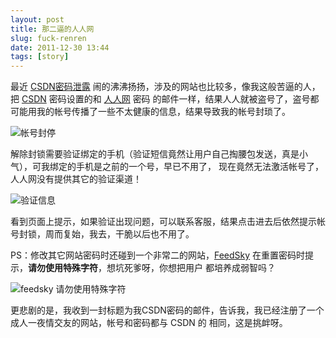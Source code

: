 ```yaml
---
layout: post
title: 那二逼的人人网
slug: fuck-renren
date: 2011-12-30 13:44
tags: [story]
---
```


最近 [CSDN密码泄露][1] 闹的沸沸扬扬，涉及的网站也比较多，像我这般苦逼的人，把 [CSDN][2] 密码设置的和 [人人网][3] 密码
的邮件一样，结果人人就被盗号了，盗号都可能用我的帐号传播了一些不太健康的信息，结果导致我的帐号封琐了。

![帐号封停](http://pic.yupoo.com/greatghoul_v/BD7WhPVy/y9bIq.png)

解除封锁需要验证绑定的手机（验证短信竟然让用户自己掏腰包发送，真是小气），可我绑定的手机是之前的一个号，早已不用了，
现在竟然无法激活帐号了，人人网没有提供其它的验证渠道！

![验证信息](http://pic.yupoo.com/greatghoul_v/BD7WgATB/6mW8u.png)

看到页面上提示，如果验证出现问题，可以联系客服，结果点击进去后依然提示帐号封锁，周而复始，我去，干脆以后也不用了。

PS：修改其它网站密码时还碰到一个非常二的网站，[FeedSky] 在重置密码时提示，**请勿使用特殊字符**，想坑死爹呀，你想把用户
都培养成弱智吗？

![feedsky 请勿使用特殊字符](http://pic.yupoo.com/greatghoul_v/BD8426hM/wLN7Y.png)

更悲剧的是，我收到一封标题为我CSDN密码的邮件，告诉我，我已经注册了一个成人一夜情交友的网站，帐号和密码都与 CSDN 的
相同，这是挑衅呀。

[1]: http://coolshell.cn/articles/6193.html
[2]: http://www.csdn.net/
[3]: https://safe.renren.com
[FeedSky]: http://www.feedsky.com/
